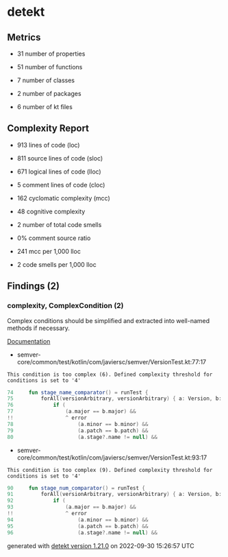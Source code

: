 # detekt

## Metrics

* 31 number of properties

* 51 number of functions

* 7 number of classes

* 2 number of packages

* 6 number of kt files

## Complexity Report

* 913 lines of code (loc)

* 811 source lines of code (sloc)

* 671 logical lines of code (lloc)

* 5 comment lines of code (cloc)

* 162 cyclomatic complexity (mcc)

* 48 cognitive complexity

* 2 number of total code smells

* 0% comment source ratio

* 241 mcc per 1,000 lloc

* 2 code smells per 1,000 lloc

## Findings (2)

### complexity, ComplexCondition (2)

Complex conditions should be simplified and extracted into well-named methods if necessary.

[Documentation](https://detekt.dev/docs/rules/complexity#complexcondition)

* semver-core/common/test/kotlin/com/javiersc/semver/VersionTest.kt:77:17
```
This condition is too complex (6). Defined complexity threshold for conditions is set to '4'
```
```kotlin
74     fun stage_name_comparator() = runTest {
75         forAll(versionArbitrary, versionArbitrary) { a: Version, b: Version ->
76             if (
77                 (a.major == b.major) &&
!!                 ^ error
78                     (a.minor == b.minor) &&
79                     (a.patch == b.patch) &&
80                     (a.stage?.name != null) &&

```

* semver-core/common/test/kotlin/com/javiersc/semver/VersionTest.kt:93:17
```
This condition is too complex (9). Defined complexity threshold for conditions is set to '4'
```
```kotlin
90     fun stage_num_comparator() = runTest {
91         forAll(versionArbitrary, versionArbitrary) { a: Version, b: Version ->
92             if (
93                 (a.major == b.major) &&
!!                 ^ error
94                     (a.minor == b.minor) &&
95                     (a.patch == b.patch) &&
96                     (a.stage?.name != null) &&

```

generated with [detekt version 1.21.0](https://detekt.dev/) on 2022-09-30 15:26:57 UTC
